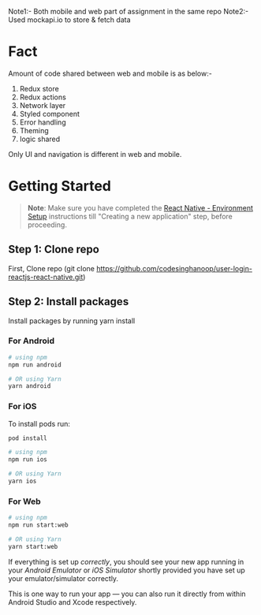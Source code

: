 Note1:- Both mobile and web part of assignment in the same repo
Note2:- Used mockapi.io to store & fetch data

# Fact

Amount of code shared between web and mobile is as below:-
1. Redux store
2. Redux actions
3. Network layer
4. Styled component
5. Error handling
6. Theming
7. logic shared

Only UI and navigation is different in web and mobile.

# Getting Started

>**Note**: Make sure you have completed the [React Native - Environment Setup](https://reactnative.dev/docs/environment-setup) instructions till "Creating a new application" step, before proceeding.

## Step 1: Clone repo

First, Clone repo (git clone https://github.com/codesinghanoop/user-login-reactjs-react-native.git)

## Step 2: Install packages

Install packages by running yarn install
### For Android

```bash
# using npm
npm run android

# OR using Yarn
yarn android
```

### For iOS

To install pods run:

```bash
pod install
```

```bash
# using npm
npm run ios

# OR using Yarn
yarn ios
```
### For Web

```bash
# using npm
npm run start:web

# OR using Yarn
yarn start:web
```

If everything is set up _correctly_, you should see your new app running in your _Android Emulator_ or _iOS Simulator_ shortly provided you have set up your emulator/simulator correctly.

This is one way to run your app — you can also run it directly from within Android Studio and Xcode respectively.